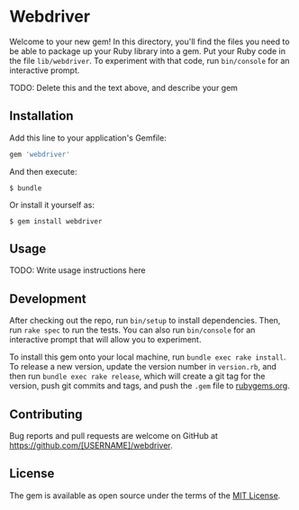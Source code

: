 # Webdriver

Welcome to your new gem! In this directory, you'll find the files you need to be able to package up your Ruby library into a gem. Put your Ruby code in the file `lib/webdriver`. To experiment with that code, run `bin/console` for an interactive prompt.

TODO: Delete this and the text above, and describe your gem

## Installation

Add this line to your application's Gemfile:

```ruby
gem 'webdriver'
```

And then execute:

    $ bundle

Or install it yourself as:

    $ gem install webdriver

## Usage

TODO: Write usage instructions here

## Development

After checking out the repo, run `bin/setup` to install dependencies. Then, run `rake spec` to run the tests. You can also run `bin/console` for an interactive prompt that will allow you to experiment.

To install this gem onto your local machine, run `bundle exec rake install`. To release a new version, update the version number in `version.rb`, and then run `bundle exec rake release`, which will create a git tag for the version, push git commits and tags, and push the `.gem` file to [rubygems.org](https://rubygems.org).

## Contributing

Bug reports and pull requests are welcome on GitHub at https://github.com/[USERNAME]/webdriver.

## License

The gem is available as open source under the terms of the [MIT License](https://opensource.org/licenses/MIT).
